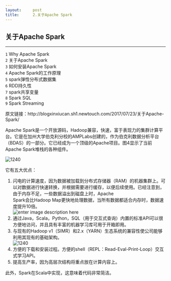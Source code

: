 ```yaml
---
layout:     post
title:      2.关于Apache Spark
---
```

<div id="article_content" class="article_content clearfix csdn-tracking-statistics" data-pid="blog" data-mod="popu_307" data-dsm="post">
								            <link rel="stylesheet" href="https://csdnimg.cn/release/phoenix/template/css/ck_htmledit_views-f76675cdea.css">
						<div class="htmledit_views" id="content_views">
                
<h2>关于Apache Spark</h2>
<hr><p><code>1</code> Why Apache Spark<br><code>2</code> 关于Apache Spark<br><code>3</code> 如何安装Apache Spark<br><code>4</code> Apache Spark的工作原理<br><code>5</code> spark弹性分布式数据集<br><code>6</code> RDD持久性<br><code>7</code> spark共享变量<br><code>8</code> Spark SQL<br><code>9</code> Spark Streaming</p>
<p>原文链接：http://blogxinxiucan.sh1.newtouch.com/2017/07/23/关于Apache-Spark/</p>
<p>Apache Spark是一个开放源码，Hadoop兼容，快速，富于表现力的集群计算平台。它是在加州大学伯克利分校的AMPLabs创建的，作为伯克利数据分析平台（BDAS）的一部分。它已经成为一个顶级的Apache项目。图4显示了当前Apache Spark堆栈的各种组件。</p>
<p><img src="http://upload-images.jianshu.io/upload_images/6871092-36cf193e7918503a.png?imageMogr2/auto-orient/strip%7CimageView2/2/w/1240" alt="1240"></p>
<p>它有五大优点：</p>
<ol><li>闪电的计算速度，因为数据被加载到分布式存储器（RAM）的机器集群上。可以对数据进行快速转换，并根据需要进行缓存，以便后续使用。已经注意到，由于内存不足，一些数据溢出到磁盘上时，Apache<br>
Spark会比Hadoop Map更快地处理数据，当所有数据都适合内存时，数据速度提升10倍。<br><img src="http://upload-images.jianshu.io/upload_images/6871092-f89879ff97962cf4.png?imageMogr2/auto-orient/strip%7CimageView2/2/w/1240" alt="enter image description here"></li><li>通过Java，Scala，Python，SQL（用于交互式查询）内置的标准API可以很方便地访问，并且具有丰富的机器学习库可用于开箱即用。 </li><li>与现有的Hadoop v1（SIMR）和2.x（YARN）生态系统的兼容性使公司能够利用其现有的基础架构。<br><img src="http://upload-images.jianshu.io/upload_images/6871092-838dde515ca04cc6.png?imageMogr2/auto-orient/strip%7CimageView2/2/w/1240" alt="1240"></li><li>方便的下载和安装过程。方便的shell（REPL：Read-Eval-Print-Loop）交互式学习API。 </li><li>提高生产率，因为高层次结构将重点放在计算内容上。 </li></ol><p>此外，Spark在Scala中实现，这意味着代码非常简洁。</p>
            </div>
                </div>